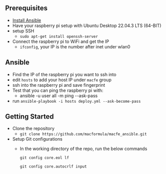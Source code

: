 ## Prerequisites
- [Install Ansible](https://docs.ansible.com/ansible/latest/installation_guide/intro_installation.html)
- Have your raspberry pi setup with Ubuntu Desktop 22.04.3 LTS (64-BIT)
- setup SSH
  - `sudo apt-get install openssh-server`
- Connect the raspberry pi to WiFi and get the IP
  - `ifconfig`, your IP is the number after inet under wlan0

## Ansible
- Find the IP of the raspberry pi you want to ssh into
- edit `hosts` to add your host IP under `macfe` group
- ssh into the raspberry pi and save fingerprint
- Test that you can ping the raspberry pi with:
  - ansible -u user all -m ping --ask-pass
- run `ansible-playbook -i hosts deploy.yml --ask-become-pass`

## Getting Started
- Clone the repository
  - `git clone https://github.com/macformula/macfe_ansible.git`
- Setup Git configurations
  - In the working directory of the repo, run the below commands
    
    `git config core.eol lf`
    
    `git config core.autocrlf input`
